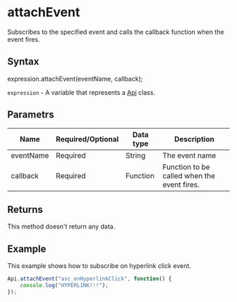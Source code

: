 # attachEvent

Subscribes to the specified event and calls the callback function when the event fires.

## Syntax

expression.attachEvent(eventName, callback);

`expression` - A variable that represents a [Api](../Api.md) class.

## Parametrs

| **Name** | **Required/Optional** | **Data type** | **Description** |
| ------------- | ------------- | ------------- | ------------- |
| eventName | Required | String | The event name |
| callback | Required | Function | Function to be called when the event fires. |

## Returns

This method doesn't return any data.

## Example

This example shows how to subscribe on hyperlink click event.

```javascript
Api.attachEvent("asc_onHyperlinkClick", function() {
	console.log("HYPERLINK!!!");
});
```